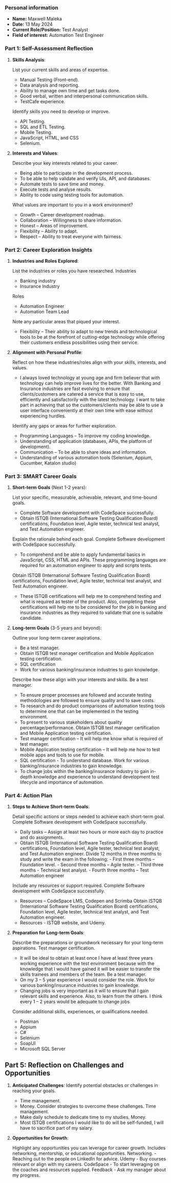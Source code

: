 ### Personal information

- **Name:** Maxwell Maleka
- **Date:** 13 May 2024
- **Current Role/Position:** Test Analyst
- **Field of interest:** Automation Test Engineer


### Part 1: Self-Assessment Reflection

1. **Skills Analysis**:

    List your current skills and areas of expertise.
     - Manual Testing (Front-end).
     - Data analysis and reporting.
     - Ability to manage own time and get tasks done.
     - Good verbal, written and interpersonal communication skills.
     - TestCafe experience.

    Identify skills you need to develop or improve.
     - API Testing.
     - SQL and ETL Testing.
     - Mobile Testing.
     - JavaScript, HTML, and CSS
     - Selenium.

2. **Interests and Values**:

    Describe your key interests related to your career.
     - Being able to participate in the development process.
     - To be able to help validate and verify UIs, API, and databases.
     - Automate tests to save time and money.
     - Execute tests and analyse results.
     - Ability to code using testing tools for automation.

    What values are important to you in a work environment?
     - Growth – Career development roadmap.
     - Collaboration – Willingness to share information.
     - Honest – Areas of improvement.
     - Flexibility – Ability to adapt.
     - Respect – Ability to treat everyone with fairness.


### Part 2: Career Exploration Insights

1. **Industries and Roles Explored**:

    List the industries or roles you have researched.
    Industries
     - Banking industry
     - Insurance Industry

    Roles
     - Automation Engineer
     - Automation Team Lead

    Note any particular areas that piqued your interest.
     - Flexibility – Their ability to adapt to new trends and technological tools to be at the forefront of cutting-edge technology while offering their customers endless possibilities using their service.

2. **Alignment with Personal Profile**:

    Reflect on how these industries/roles align with your skills, interests, and values.
     - I always loved technology at young age and firm believer that with technology can help improve lives for the better. With Banking and Insurance industries are fast evolving to ensure that clients/customers are catered a service that is easy to use, efficiently and satisfactorily with the latest technology. I want to take part in achieving that so the customers/clients may be able to use a user interface conveniently at their own time with ease without experiencing hurdles. 

    Identify any gaps or areas for further exploration.
     - Programming Languages – To improve my coding knowledge.
     - Understanding of application (databases, APIs, the platform of development).
     - Communication – To be able to share ideas and information.
     - Understanding of various automation tools (Selenium, Appium, Cucumber, Katalon studio)


### Part 3: SMART Career Goals

1. **Short-term Goals** (Next 1-2 years):

    List your specific, measurable, achievable, relevant, and time-bound goals.
     - Complete Software development with CodeSpace successfully.
     - Obtain ISTQB (International Software Testing Qualification Board) certifications, Foundation level, Agile tester, technical test analyst, and Test Automation engineer.

    Explain the rationale behind each goal.
     Complete Software development with CodeSpace successfully.
      - To comprehend and be able to apply fundamental basics in JavaScript, CSS, HTML and APIs. These programming languages are required for an automation engineer to apply and scripts tests.

     Obtain ISTQB (International Software Testing Qualification Board) certifications, Foundation level, Agile tester, technical test analyst, and Test Automation engineer.
      - These ISTQB certifications will help me to comprehend testing and what is required as tester of the product. Also, completing these certifications will help me to be considered for the job in banking and insurance industries as they required to validate that one is suitable candidate.

2. **Long-term Goals** (3-5 years and beyond):

    Outline your long-term career aspirations.
     - Be a test manager.
     - Obtain ISTQB test manager certification and Mobile Application testing certification.
     - SQL certification
     - Work for various banking/insurance industries to gain knowledge.

    Describe how these align with your interests and skills.
     Be a test manager.
      - To ensure proper processes are followed and accurate testing methodologies are followed to ensure quality and to save costs.
      - To research and do product comparisons of automation testing tools to determine one that can be implemented in the testing environment.
      - To present to various stakeholders about quality percentage/performance.
     Obtain ISTQB test manager certification and Mobile Application testing certification.
      - Test manager certification – It will help me know what is required of test manager.
      - Mobile Application testing certification – It will help me how to test mobile apps and tools to use for mobile.
      - SQL certification - To understand database.
     Work for various banking/insurance industries to gain knowledge.
      - To change jobs within the banking/insurance industry to gain in-depth knowledge and experience to understand development test lifecycle and importance of automation.


### Part 4: Action Plan

1. **Steps to Achieve Short-term Goals**:

     Detail specific actions or steps needed to achieve each short-term goal.
      Complete Software development with CodeSpace successfully.
      - Daily tasks – Assign at least two hours or more each day to practice and do assignments.
      - Obtain ISTQB (International Software Testing Qualification Board) certifications, Foundation level, Agile tester, technical test analyst, and Test Automation engineer.
      Divide 12 months in three months to study and write the exam in the following:
       - First three months – Foundation level.
       - Second three months – Agile tester.
       - Third three months - Technical test analyst.
       - Fourth three months – Test Automation engineer

    Include any resources or support required.
     Complete Software development with CodeSpace successfully.
     - Resources – CodeSpace LMS, Codepen and Scrimba
     Obtain ISTQB (International Software Testing Qualification Board) certifications, Foundation level, Agile tester, technical test analyst, and Test Automation engineer.
     - Resources - ISTQB website, and Udemy.

2. **Preparation for Long-term Goals**:

    Describe the preparations or groundwork necessary for your long-term aspirations.
     Test manager certification.
      - It will be ideal to obtain at least once I have at least three years working experience with the test environment because with the knowledge that I would have gained it will be easier to transfer the skills trainees and members of the team.
     Be a test manager.
      - On my 3 – 5 year experience I would consider the role.
     Work for various banking/insurance industries to gain knowledge.
      - Changing jobs is very important as it will to ensure that I gain relevant skills and experience. Also, to learn from the others. I think every 1 – 2 years would be adequate to change jobs

     Consider additional skills, experiences, or qualifications needed.
     - Postman
     - Appium
     - C#
     - Selenium
     - SoapUI
     - Microsoft SQL Server


## Part 5: Reflection on Challenges and Opportunities

1. **Anticipated Challenges**:
     Identify potential obstacles or challenges in reaching your goals.
     - Time management.
     - Money.
    Consider strategies to overcome these challenges.
     Time management.
      - Make daily schedule to dedicate time to my studies.
     Money.
      - Most ISTQB certifications I would like to do will be self-funded, I will have to sacrifice part of my salary.

2. **Opportunities for Growth**:

     Highlight any opportunities you can leverage for career growth.
     Includes networking, mentorship, or educational opportunities.
      Networking.
       - Reaching out to the people on LinkedIn for advice.
      Udemy
       - Buy courses relevant or align with my careers.
      CodeSpace
       - To start leveraging on the coaches and resources supplied.
      Feedback
       - Ask my manager about my progress.






 

